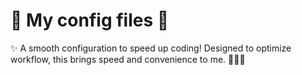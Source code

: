 # 🌟 My config files 🌟  
✨ A smooth configuration to speed up coding! Designed to optimize workflow, this brings speed and convenience to me.  🚀🚀🚀